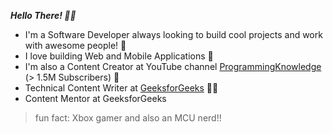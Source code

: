 ***Hello There! ✌🏻***

- I'm a Software Developer always looking to build cool projects and work with awesome people! 🧪
- I love building Web and Mobile Applications 📱
- I'm also a Content Creator at YouTube channel [ProgrammingKnowledge](https://www.youtube.com/watch?v=fLanCWsjGrk&list=PLS1QulWo1RIb_tyiPyOghZu_xSiCkB1h4) (> 1.5M Subscribers) 🎥
- Technical Content Writer at [GeeksforGeeks](https://auth.geeksforgeeks.org/user/brijenMakwana/articles) ✍🏻
- Content Mentor at GeeksforGeeks

>fun fact: Xbox gamer and also an MCU nerd!!

<!---
BrijenMakwana/BrijenMakwana is a ✨ special ✨ repository because its `README.md` (this file) appears on your GitHub profile.
You can click the Preview link to take a look at your changes.
--->
